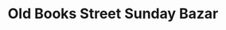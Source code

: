 ---
title: "Old Books Street Sunday Bazar"
url: /karachi/old-books-street-sunday-bazar/
shop: books
---